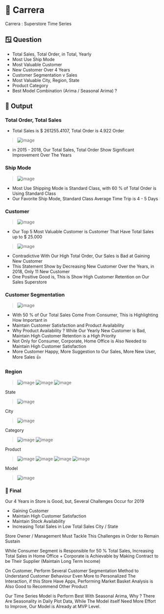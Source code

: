 # 🏪 Carrera
Carrera : Superstore Time Series

## 🪟 Question
* Total Sales, Total Order, in Total, Yearly
* Most Use Ship Mode
* Most Valuable Customer
* New Customer Over 4 Years
* Customer Segmentation v Sales
* Most Valuable City, Region, State
* Product Category
* Best Model Combination (Arima / Seasonal Arima) ?

## 🚀 Output
### Total Order, Total Sales
* Total Sales is $ 261255.4107, Total Order is 4.922 Order
> ![image](https://github.com/user-attachments/assets/8dee5e53-f725-4b0d-8c54-dfc662a22196)
* in 2015 - 2018, Our Total Sales, Total Order Show Significant Improvement Over The Years

### Ship Mode
> ![image](https://github.com/user-attachments/assets/20cd6c17-9cdb-4b3c-88e8-d48c137e48f0)
* Most Use Shipping Mode is Standard Class, with 60 % of Total Order is Using Standard Class
* Our Favorite Ship Mode, Standard Class Average Time Trip is 4 - 5 Days

### Customer
> ![image](https://github.com/user-attachments/assets/32c0e57e-d67d-442e-a87d-5d3cc872e4d8)
* Our Top 5 Most Valuable Customer is Customer That Have Total Sales up to $ 25.000

> ![image](https://github.com/user-attachments/assets/bde447f3-71d2-4e54-a5bc-194167efc6dc)
* Contradictive With Our High Total Order, Our Sales is Bad at Gaining New Customer
* This Statement Show by Decreasing New Customer Over the Years, in 2018, Only 11 New Customer
* One Positive Good is, This is Show High Customer Retention on Our Sales Superstore

### Customer Segmentation
> ![image](https://github.com/user-attachments/assets/3cd612d3-62e8-43b9-88a1-9d0562a16cef)
* With 50 % of Our Total Sales Come From Consumer, This is Highlighting How Important in
* Maintain Customer Satisfaction and Product Availability
* Why Product Availability ? While Our Yearly New Customer is Bad, Maintain High Customer Retention is a High Priority
* Not Only for Consumer, Corporate, Home Office is Also Needed to Maintain High Customer Satisfaction
* More Customer Happy, More Suggestion to Our Sales, More New User, More Sales 👍

### Region
> ![image](https://github.com/user-attachments/assets/e384ee73-5a63-4546-9923-a62318f3d237)
> ![image](https://github.com/user-attachments/assets/10766025-ebed-4183-aa66-74cfc092b9dd)
> ![image](https://github.com/user-attachments/assets/42bd6ff7-57dc-4092-92d7-e7d2ef76bd83)

State
> ![image](https://github.com/user-attachments/assets/cff3ef5f-f687-411d-8068-d410465f02c9)

City
> ![image](https://github.com/user-attachments/assets/bd201d85-f01a-4081-9e3d-e0ac9bdc186c)

Category
> ![image](https://github.com/user-attachments/assets/2b746651-9c2c-4dff-b4c8-6bdd1ca62f3b)
> ![image](https://github.com/user-attachments/assets/7bb5f90d-d987-4f60-8685-cefc1a08b2ae)

Product
> ![image](https://github.com/user-attachments/assets/110e6813-fae0-4de5-8e51-e9d83e62e965)
> ![image](https://github.com/user-attachments/assets/7b6c0a85-c749-4d12-9672-ad1a7a3057a5)
> ![image](https://github.com/user-attachments/assets/cab39de9-7649-4654-9e04-a7bfa7e45c58)
> ![image](https://github.com/user-attachments/assets/b4388181-e705-46dc-b746-efbe005c3e52)

Model
> ![image](https://github.com/user-attachments/assets/73b86c1d-09f4-439a-8bce-69b4e5b90cc6)

### 📄 Final
Our 4 Years in Store is Good, but, Several Challenges Occur for 2019
* Gaining Customer
* Maintain High Customer Satisfaction
* Maintain Stock Availability
* Increasing Total Sales in Low Total Sales City / State  

Store Owner / Management Must Tackle This Challenges in Order to Remain Sustain

While Consumer Segment is Responsible for 50 % Total Sales, Increasing Total Sales in Home Office + Corporate is Achievable by Making Contract to be Their Supplier (Maintain Long Term Income)

On Customer, Perform Several Customer Segmentation Method to Understand Customer Behaviour Even More to Personalized The Interaction, if this Store Have Apps, Performing Market Basket Analysis is Also Good to Recommend Other Product

Our Time Series Model is Perform Best With Seasonal Arima, Why ? There Are Seasonality in Daily Plot Data, While The Model itself Need More Effort to Improve, Our Model is Already at MVP Level.